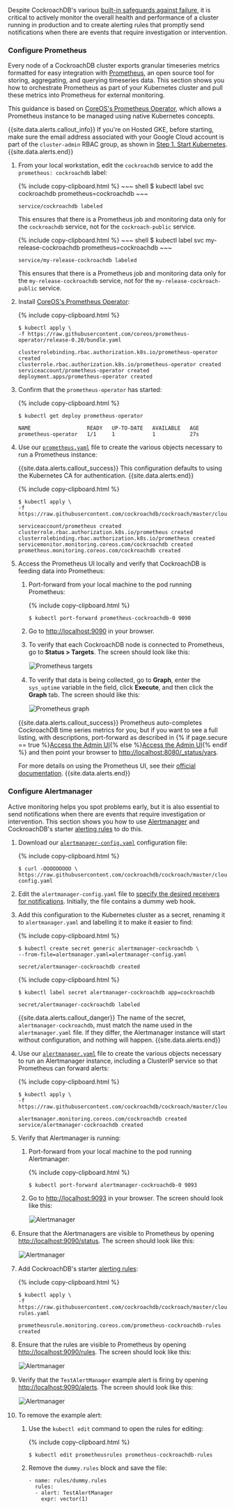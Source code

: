 Despite CockroachDB's various [built-in safeguards against failure](high-availability.html), it is critical to actively monitor the overall health and performance of a cluster running in production and to create alerting rules that promptly send notifications when there are events that require investigation or intervention.

### Configure Prometheus

Every node of a CockroachDB cluster exports granular timeseries metrics formatted for easy integration with [Prometheus](https://prometheus.io/), an open source tool for storing, aggregating, and querying timeseries data. This section shows you how to orchestrate Prometheus as part of your Kubernetes cluster and pull these metrics into Prometheus for external monitoring.

This guidance is based on [CoreOS's Prometheus Operator](https://github.com/coreos/prometheus-operator/blob/master/Documentation/user-guides/getting-started.md), which allows a Prometheus instance to be managed using native Kubernetes concepts.

{{site.data.alerts.callout_info}}
If you're on Hosted GKE, before starting, make sure the email address associated with your Google Cloud account is part of the `cluster-admin` RBAC group, as shown in [Step 1. Start Kubernetes](#hosted-gke).
{{site.data.alerts.end}}

1. From your local workstation, edit the `cockroachdb` service to add the `prometheus: cockroachdb` label:

    <section class="filter-content" markdown="1" data-scope="manual">
    {% include copy-clipboard.html %}
    ~~~ shell
    $ kubectl label svc cockroachdb prometheus=cockroachdb
    ~~~

    ~~~
    service/cockroachdb labeled
    ~~~

    This ensures that there is a Prometheus job and monitoring data only for the `cockroachdb` service, not for the `cockroach-public` service.
    </section>

    <section class="filter-content" markdown="1" data-scope="helm">
    {% include copy-clipboard.html %}
    ~~~ shell
    $ kubectl label svc my-release-cockroachdb prometheus=cockroachdb
    ~~~

    ~~~
    service/my-release-cockroachdb labeled
    ~~~

    This ensures that there is a Prometheus job and monitoring data only for the `my-release-cockroachdb` service, not for the `my-release-cockroach-public` service.
    </section>

2. Install [CoreOS's Prometheus Operator](https://raw.githubusercontent.com/coreos/prometheus-operator/release-0.20/bundle.yaml):

    {% include copy-clipboard.html %}
    ~~~ shell
    $ kubectl apply \
    -f https://raw.githubusercontent.com/coreos/prometheus-operator/release-0.20/bundle.yaml
    ~~~

    ~~~
    clusterrolebinding.rbac.authorization.k8s.io/prometheus-operator created
    clusterrole.rbac.authorization.k8s.io/prometheus-operator created
    serviceaccount/prometheus-operator created
    deployment.apps/prometheus-operator created
    ~~~
3. Confirm that the `prometheus-operator` has started:


    {% include copy-clipboard.html %}
    ~~~ shell
    $ kubectl get deploy prometheus-operator
    ~~~

    ~~~
    NAME                  READY   UP-TO-DATE   AVAILABLE   AGE
    prometheus-operator   1/1     1            1           27s
    ~~~

4. Use our [`prometheus.yaml`](https://github.com/cockroachdb/cockroach/blob/master/cloud/kubernetes/prometheus/prometheus.yaml) file to create the various objects necessary to run a Prometheus instance:

    {{site.data.alerts.callout_success}}
    This configuration defaults to using the Kubernetes CA for authentication.
    {{site.data.alerts.end}}

    {% include copy-clipboard.html %}
    ~~~ shell
    $ kubectl apply \
    -f https://raw.githubusercontent.com/cockroachdb/cockroach/master/cloud/kubernetes/prometheus/prometheus.yaml
    ~~~

    ~~~
    serviceaccount/prometheus created
    clusterrole.rbac.authorization.k8s.io/prometheus created
    clusterrolebinding.rbac.authorization.k8s.io/prometheus created
    servicemonitor.monitoring.coreos.com/cockroachdb created
    prometheus.monitoring.coreos.com/cockroachdb created
    ~~~

5. Access the Prometheus UI locally and verify that CockroachDB is feeding data into Prometheus:

    1. Port-forward from your local machine to the pod running Prometheus:

        {% include copy-clipboard.html %}
        ~~~ shell
        $ kubectl port-forward prometheus-cockroachdb-0 9090
        ~~~

    2. Go to <a href="http://localhost:9090" data-proofer-ignore>http://localhost:9090</a> in your browser.

    3. To verify that each CockroachDB node is connected to Prometheus, go to **Status > Targets**. The screen should look like this:

        <img src="{{ 'images/v20.2/kubernetes-prometheus-targets.png' | relative_url }}" alt="Prometheus targets" style="border:1px solid #eee;max-width:100%" />

    4. To verify that data is being collected, go to **Graph**, enter the `sys_uptime` variable in the field, click **Execute**, and then click the **Graph** tab. The screen should like this:

        <img src="{{ 'images/v20.2/kubernetes-prometheus-graph.png' | relative_url }}" alt="Prometheus graph" style="border:1px solid #eee;max-width:100%" />

    {{site.data.alerts.callout_success}}
    Prometheus auto-completes CockroachDB time series metrics for you, but if you want to see a full listing, with descriptions, port-forward as described in {% if page.secure == true %}[Access the Admin UI](#step-4-access-the-admin-ui){% else %}[Access the Admin UI](#step-4-access-the-admin-ui){% endif %} and then point your browser to <a href="http://localhost:8080/_status/vars" data-proofer-ignore>http://localhost:8080/_status/vars</a>.

    For more details on using the Prometheus UI, see their [official documentation](https://prometheus.io/docs/introduction/getting_started/).
    {{site.data.alerts.end}}

### Configure Alertmanager

Active monitoring helps you spot problems early, but it is also essential to send notifications when there are events that require investigation or intervention. This section shows you how to use [Alertmanager](https://prometheus.io/docs/alerting/alertmanager/) and CockroachDB's starter [alerting rules](https://github.com/cockroachdb/cockroach/blob/master/cloud/kubernetes/prometheus/alert-rules.yaml) to do this.

1. Download our <a href="https://raw.githubusercontent.com/cockroachdb/cockroach/master/cloud/kubernetes/prometheus/alertmanager-config.yaml" download><code>alertmanager-config.yaml</code></a> configuration file:

    {% include copy-clipboard.html %}
    ~~~ shell
    $ curl -OOOOOOOOO \
    https://raw.githubusercontent.com/cockroachdb/cockroach/master/cloud/kubernetes/prometheus/alertmanager-config.yaml
    ~~~

2. Edit the `alertmanager-config.yaml` file to [specify the desired receivers for notifications](https://prometheus.io/docs/alerting/configuration/#receiver). Initially, the file contains a dummy web hook.

3. Add this configuration to the Kubernetes cluster as a secret, renaming it to `alertmanager.yaml` and labelling it to make it easier to find:

    {% include copy-clipboard.html %}
    ~~~ shell
    $ kubectl create secret generic alertmanager-cockroachdb \
    --from-file=alertmanager.yaml=alertmanager-config.yaml
    ~~~

    ~~~
    secret/alertmanager-cockroachdb created
    ~~~

    {% include copy-clipboard.html %}
    ~~~ shell
    $ kubectl label secret alertmanager-cockroachdb app=cockroachdb
    ~~~

    ~~~
    secret/alertmanager-cockroachdb labeled
    ~~~

    {{site.data.alerts.callout_danger}}
    The name of the secret, `alertmanager-cockroachdb`, must match the name used in the `alertmanager.yaml` file. If they differ, the Alertmanager instance will start without configuration, and nothing will happen.
    {{site.data.alerts.end}}

4. Use our [`alertmanager.yaml`](https://github.com/cockroachdb/cockroach/blob/master/cloud/kubernetes/prometheus/alertmanager.yaml) file to create the various objects necessary to run an Alertmanager instance, including a ClusterIP service so that Prometheus can forward alerts:

    {% include copy-clipboard.html %}
    ~~~ shell
    $ kubectl apply \
    -f https://raw.githubusercontent.com/cockroachdb/cockroach/master/cloud/kubernetes/prometheus/alertmanager.yaml
    ~~~

    ~~~
    alertmanager.monitoring.coreos.com/cockroachdb created
    service/alertmanager-cockroachdb created
    ~~~

5. Verify that Alertmanager is running:

    1. Port-forward from your local machine to the pod running Alertmanager:

        {% include copy-clipboard.html %}
        ~~~ shell
        $ kubectl port-forward alertmanager-cockroachdb-0 9093
        ~~~

    2. Go to <a href="http://localhost:9093" data-proofer-ignore>http://localhost:9093</a> in your browser. The screen should look like this:

        <img src="{{ 'images/v20.2/kubernetes-alertmanager-home.png' | relative_url }}" alt="Alertmanager" style="border:1px solid #eee;max-width:100%" />

6. Ensure that the Alertmanagers are visible to Prometheus by opening <a href="http://localhost:9090/status" data-proofer-ignore>http://localhost:9090/status</a>. The screen should look like this:

    <img src="{{ 'images/v20.2/kubernetes-prometheus-alertmanagers.png' | relative_url }}" alt="Alertmanager" style="border:1px solid #eee;max-width:100%" />

7. Add CockroachDB's starter [alerting rules](https://github.com/cockroachdb/cockroach/blob/master/cloud/kubernetes/prometheus/alert-rules.yaml):

    {% include copy-clipboard.html %}
    ~~~ shell
    $ kubectl apply \
    -f https://raw.githubusercontent.com/cockroachdb/cockroach/master/cloud/kubernetes/prometheus/alert-rules.yaml
    ~~~

    ~~~
    prometheusrule.monitoring.coreos.com/prometheus-cockroachdb-rules created
    ~~~

8. Ensure that the rules are visible to Prometheus by opening <a href="http://localhost:9090/rules" data-proofer-ignore>http://localhost:9090/rules</a>. The screen should look like this:

    <img src="{{ 'images/v20.2/kubernetes-prometheus-alertrules.png' | relative_url }}" alt="Alertmanager" style="border:1px solid #eee;max-width:100%" />

9. Verify that the `TestAlertManager` example alert is firing by opening <a href="http://localhost:9090/alerts" data-proofer-ignore>http://localhost:9090/alerts</a>. The screen should look like this:

    <img src="{{ 'images/v20.2/kubernetes-prometheus-alerts.png' | relative_url }}" alt="Alertmanager" style="border:1px solid #eee;max-width:100%" />

10. To remove the example alert:

    1. Use the `kubectl edit` command to open the rules for editing:

        {% include copy-clipboard.html %}
        ~~~ shell
        $ kubectl edit prometheusrules prometheus-cockroachdb-rules
        ~~~

    2. Remove the `dummy.rules` block and save the file:

        ~~~
        - name: rules/dummy.rules
          rules:
          - alert: TestAlertManager
            expr: vector(1)
        ~~~

